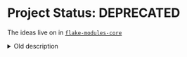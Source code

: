 
# Project Status: DEPRECATED

The ideas live on in [`flake-modules-core`](https://github.com/hercules-ci/flake-modules-core)

<details><summary>Old description</summary>

# project.nix

*A configuration manager for your projects*

The goal of this project is to automate common project setup tasks.
In doing so we hope to reduce needless variation in configuration between projects.

# Installation

If you're starting a new project, you will need to set up the basic scaffolding for it. A tool will be provided to automate this. (planned)

Your project will provide a version of project.nix via the `nix-shell` command (or direnv).

# Using it

Your project will have a file `nix/project.nix`. It is a Nix module (which is like a NixOS module (aka `configuration.nix`) but without any of the Nix*OS* modules).

By default, the configuration is applied when you run `nix-shell` in your project root or on `direnv allow`.

# Extending it

The module system doesn't actually distinguish between configurations (like `nix/project.nix`) and other modules.

So to extend `project.nix` is a process of small refactorings:

 - Create a boilerplate module `nix/project-foo.nix` with contents `{ config, lib, options, pkgs, ... }: { }`.
 - Add `imports = [ ./project-foo.nix ];` to your `nix/project.nix`.
 - Move configuration from `project.nix` into the new module.
 - Add option definitions for things that are project-specific.
 - When satisfied, make a PR to `project.nix` (`modules/foo.nix`) or a related project using the by-convention location `nix/project-module.nix`.

<!-- TODO: example of how to deal with missing options aka the expression problem -->

# Features

 - pre-commit integration
 - various formatters
 - documentation tools (planned, mdsh)
 - editor support (planned)
     - vscode (planned)
         - tasks.json (planned)

</details>
